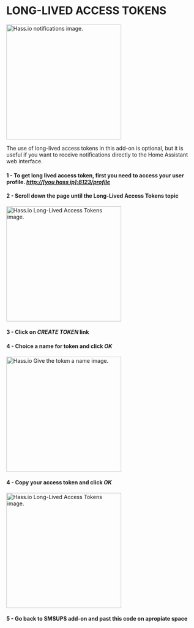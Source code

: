 # LONG-LIVED ACCESS TOKENS

<img src="https://github.com/dmslabsbr/smsUps/raw/master/img/long0.png" alt="Hass.io notifications image." width="300" /> 

The use of long-lived access tokens in this add-on is optional, but it is useful if you want to receive notifications directly to the Home Assistant web interface.

#### 1 - To get long lived access token, first you need to access your user profile.  [*http://[you hass ip]:8123/profile*](/profile)

#### 2 - Scroll down the page until the **Long-Lived Access Tokens** topic

<img src="https://github.com/dmslabsbr/smsUps/raw/master/img/long1.png" alt="Hass.io Long-Lived Access Tokens image." width="300" /> 


#### 3 - Click on *CREATE TOKEN* link

#### 4 - Choice a name for token and click *OK*

<img src="https://github.com/dmslabsbr/smsUps/raw/master/img/long2.png" alt="Hass.io Give the token a name image." width="300" /> 

#### 4 - Copy your access token and click *OK*

<img src="https://github.com/dmslabsbr/smsUps/raw/master/img/long3.png" alt="Hass.io Long-Lived Access Tokens image." width="300" /> 

#### 5 - Go back to SMSUPS add-on and past this code on apropiate space